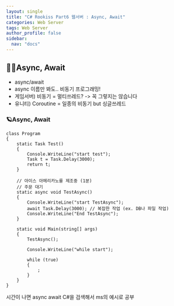 ```yaml
---
layout: single
title: "C# Rookiss Part6 웹서버 : Async, Await"
categories: Web Server
tags: Web Server
author_profile: false
sidebar:
  nav: "docs"
---
```



## 🙇‍♀️Async, Await


* async/await
* async 이름만 봐도.. 비동기 프로그래밍!
* 게임서버) 비동기 = 멀티쓰레드? -> 꼭 그렇지는 않습니다
* 유니티) Coroutine = 일종의 비동기 but 싱글쓰레드


### 🪐Async, Await
```
class Program
{
    static Task Test()
    {
        Console.WriteLine("start test");
        Task t = Task.Delay(3000);
        return t;
    }

    // 아이스 아메리카노를 제조중 (1분)
    // 주문 대기
    static async void TestAsync()
    {
        Console.WriteLine("start TestAsync");
        await Task.Delay(3000); // 복잡한 작업 (ex. DB나 파일 작업)
        Console.WriteLine("End TestAsync");
    }

    static void Main(string[] args)
    {
        TestAsync();

        Console.WriteLine("while start");

        while (true)
        {
            ;
        }
    }
}
```

시간이 나면 async await C#을 검색해서 ms의 예시로 공부
